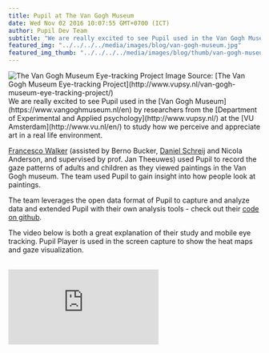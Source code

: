 ```yaml
--- 
title: Pupil at The Van Gogh Museum
date: Wed Nov 02 2016 10:07:55 GMT+0700 (ICT) 
author: Pupil Dev Team 
subtitle: "We are really excited to see Pupil used in the Van Gogh Museum to see how people look at paintings..."
featured_img: "../../../../media/images/blog/van-gogh-museum.jpg"
featured_img_thumb: "../../../../media/images/blog/thumb/van-gogh-museum.jpg"
---
```


<img src="../../../../media/images/blog/van-gogh-museum.jpg" class='Feature-image u-padBottom--1' alt="The Van Gogh Museum Eye-tracking Project">
Image Source: [The Van Gogh Museum Eye-tracking Project](http://www.vupsy.nl/van-gogh-museum-eye-tracking-project/)


<br>
We are really excited to see Pupil used in the [Van Gogh Museum](https://www.vangoghmuseum.nl/en) by researchers from the [Department of Experimental and Applied psychology](http://www.vupsy.nl/) at the [VU Amsterdam](http://www.vu.nl/en/) to study how we perceive and appreciate art in a real life environment.

[Francesco Walker](http://www.vupsy.nl/staff-members/francesco-walker/) (assisted by Berno Bucker, [Daniel Schreij](http://www.vupsy.nl/staff-members/daniel-schreij/) and Nicola Anderson, and supervised by prof. Jan Theeuwes) used Pupil to record the gaze patterns of adults and children as they viewed paintings in the Van Gogh museum. The team used Pupil to gain insight into how people look at paintings. 

The team leverages the open data format of Pupil to capture and analyze data and extended Pupil with their own analysis tools - check out their [code on github](https://github.com/dschreij/PupilEyetrackerAnalysisTools/).

The video below is both a great explanation of their study and mobile eye tracking. Pupil Player is used in the screen capture to show the heat maps and gaze visualization.

<br>
<div class="Feature-video-container-16by9">
	<iframe class="Feature-video" src="https://www.youtube.com/embed/0_KaItdTkEM?rel=0" frameborder="0" allowfullscreen></iframe>
</div>
